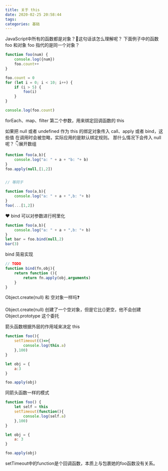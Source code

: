 ```yaml
---
title: 关于 this
date: 2020-02-25 20:58:44
tags:
categories: 基础
---
```


JavaScript中所有的函数都是对象？🤔这句话该怎么理解呢？
下面例子中的函数 foo 和对象 foo 指代的是同一个对象？ 

```js
function foo(num) {
    console.log({num})
    foo.count++
}

foo.count = 0
for (let i = 0; i < 10; i++) {
    if (i > 5) {
        foo(i)
    }
}

console.log(foo.count)
```

forEach、map、filter 第二个参数，用来绑定回调函数的 this

如果把 null 或者 undefined 作为 this 的绑定对象传入 call、apply 或者 bind，这些值
在调用时会被忽略，实际应用的是默认绑定规则。
那什么情况下会传入 null 呢？
👇展开数组
```js
function foo(a,b){
    console.log("a: " + a + "b: "+ b)
}
foo.apply(null,[1,2])


// 等同于

function foo(a,b){
    console.log("a: " + a + ",b: "+ b)
}
foo(...[1,2])
```

❤️ bind 可以对参数进行柯里化
```js
function foo(a,b){
    console.log("a: " + a + ",b: "+ b)
}
let bar = foo.bind(null,2)
bar(3)
```

bind 简易实现

```js
// TODO
function bind(fn,obj){
    return function (){
        return fn.apply(obj,arguments)
    }
}
```

Object.create(null) 和 空对象一样吗❓

Object.create(null) 创建了一个空对象，但是它比{}更空，他不会创建 Object.prototype 这个委托


箭头函数根据外层的作用域来决定 this

```js
function foo(){
    setTimeout(()=>{
        console.log(this.a)
    },100)
}

let obj = {
    a:3
}

foo.apply(obj)
```


同箭头函数一样的模式
```js
function foo() {
    let self = this
    setTimeout(function(){
        console.log(self.a)
    },100)
}

let obj = {
    a: 3
}

foo.apply(obj)
```

setTimeout中的function是个回调函数，本质上与包裹她的foo函数没有关系。